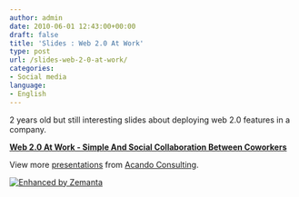 ```yaml
---
author: admin
date: 2010-06-01 12:43:00+00:00
draft: false
title: 'Slides : Web 2.0 At Work'
type: post
url: /slides-web-2-0-at-work/
categories:
- Social media
language:
- English
---
```


2 years old but still interesting slides about deploying web 2.0 features in a company.

**[Web 2.0 At Work - Simple And Social Collaboration Between Coworkers](http://www.slideshare.net/marknadsstod/web-20-at-work-simple-and-social-collaboration-between-coworkers-presentation)**





View more [presentations](http://www.slideshare.net/) from [Acando Consulting](http://www.slideshare.net/marknadsstod).







[![Enhanced by Zemanta](http://img.zemanta.com/zemified_a.png?x-id=2f573a7c-4c8c-4319-9bd1-bf4aedac3613)
](http://www.zemanta.com/)
